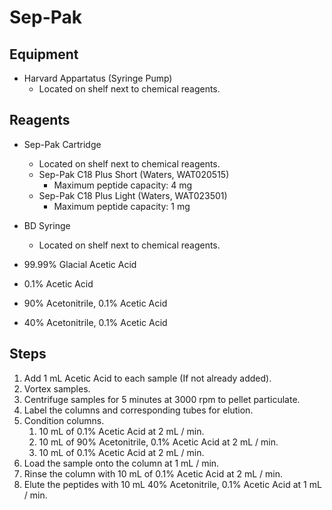# Sep-Pak

## Equipment

* Harvard Appartatus (Syringe Pump)
    * Located on shelf next to chemical reagents.

## Reagents

* Sep-Pak Cartridge
    * Located on shelf next to chemical reagents.
    * Sep-Pak C18 Plus Short (Waters, WAT020515)
        * Maximum peptide capacity: 4 mg
    * Sep-Pak C18 Plus Light (Waters, WAT023501)
        * Maximum peptide capacity: 1 mg

* BD Syringe
    * Located on shelf next to chemical reagents.

* 99.99% Glacial Acetic Acid

* 0.1% Acetic Acid

* 90% Acetonitrile, 0.1% Acetic Acid

* 40% Acetonitrile, 0.1% Acetic Acid

## Steps

1. Add 1 mL Acetic Acid to each sample (If not already added).
2. Vortex samples.
3. Centrifuge samples for 5 minutes at 3000 rpm to pellet particulate.
4. Label the columns and corresponding tubes for elution.
5. Condition columns.
    1. 10 mL of 0.1% Acetic Acid at 2 mL / min.
    2. 10 mL of 90% Acetonitrile, 0.1% Acetic Acid at 2 mL / min.
    3. 10 mL of 0.1% Acetic Acid at 2 mL / min.
6. Load the sample onto the column at 1 mL / min.
7. Rinse the column with 10 mL of 0.1% Acetic Acid at 2 mL / min.
8. Elute the peptides with 10 mL 40% Acetonitrile, 0.1% Acetic Acid at 1 mL / min.
